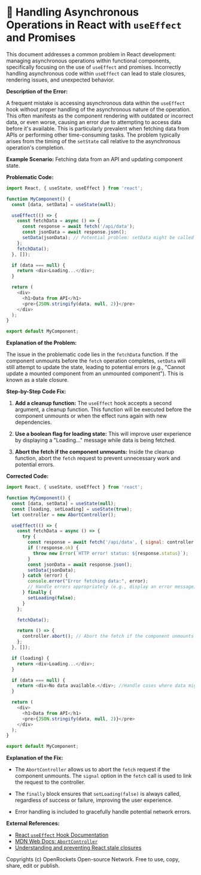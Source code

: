 # 🐞 Handling Asynchronous Operations in React with `useEffect` and Promises


This document addresses a common problem in React development: managing asynchronous operations within functional components, specifically focusing on the use of `useEffect` and promises.  Incorrectly handling asynchronous code within `useEffect` can lead to stale closures, rendering issues, and unexpected behavior.

**Description of the Error:**

A frequent mistake is accessing asynchronous data within the `useEffect` hook without proper handling of the asynchronous nature of the operation. This often manifests as the component rendering with outdated or incorrect data, or even worse, causing an error due to attempting to access data before it's available.  This is particularly prevalent when fetching data from APIs or performing other time-consuming tasks.  The problem typically arises from the timing of the `setState` call relative to the asynchronous operation's completion.

**Example Scenario:**  Fetching data from an API and updating component state.

**Problematic Code:**

```javascript
import React, { useState, useEffect } from 'react';

function MyComponent() {
  const [data, setData] = useState(null);

  useEffect(() => {
    const fetchData = async () => {
      const response = await fetch('/api/data');
      const jsonData = await response.json();
      setData(jsonData); // Potential problem: setData might be called after the component unmounts
    };
    fetchData();
  }, []);

  if (data === null) {
    return <div>Loading...</div>;
  }

  return (
    <div>
      <h1>Data from API</h1>
      <pre>{JSON.stringify(data, null, 2)}</pre>
    </div>
  );
}

export default MyComponent;
```

**Explanation of the Problem:**

The issue in the problematic code lies in the `fetchData` function.  If the component unmounts before the `fetch` operation completes, `setData` will still attempt to update the state, leading to potential errors (e.g., "Cannot update a mounted component from an unmounted component"). This is known as a stale closure.

**Step-by-Step Code Fix:**

1. **Add a cleanup function:** The `useEffect` hook accepts a second argument, a cleanup function. This function will be executed before the component unmounts or when the effect runs again with new dependencies.

2. **Use a boolean flag for loading state:** This will improve user experience by displaying a "Loading..." message while data is being fetched.

3. **Abort the fetch if the component unmounts:**  Inside the cleanup function, abort the `fetch` request to prevent unnecessary work and potential errors.

**Corrected Code:**

```javascript
import React, { useState, useEffect } from 'react';

function MyComponent() {
  const [data, setData] = useState(null);
  const [loading, setLoading] = useState(true);
  let controller = new AbortController();

  useEffect(() => {
    const fetchData = async () => {
      try {
        const response = await fetch('/api/data', { signal: controller.signal });
        if (!response.ok) {
          throw new Error(`HTTP error! status: ${response.status}`);
        }
        const jsonData = await response.json();
        setData(jsonData);
      } catch (error) {
        console.error("Error fetching data:", error);
        // Handle errors appropriately (e.g., display an error message)
      } finally {
        setLoading(false);
      }
    };

    fetchData();

    return () => {
      controller.abort(); // Abort the fetch if the component unmounts
    };
  }, []);

  if (loading) {
    return <div>Loading...</div>;
  }

  if (data === null) {
    return <div>No data available.</div>; //Handle cases where data might be null or empty
  }

  return (
    <div>
      <h1>Data from API</h1>
      <pre>{JSON.stringify(data, null, 2)}</pre>
    </div>
  );
}

export default MyComponent;
```

**Explanation of the Fix:**

* The `AbortController` allows us to abort the `fetch` request if the component unmounts.  The `signal` option in the `fetch` call is used to link the request to the controller.

* The `finally` block ensures that `setLoading(false)` is always called, regardless of success or failure, improving the user experience.

* Error handling is included to gracefully handle potential network errors.

**External References:**

* [React `useEffect` Hook Documentation](https://reactjs.org/docs/hooks-effect.html)
* [MDN Web Docs: `AbortController`](https://developer.mozilla.org/en-US/docs/Web/API/AbortController)
* [Understanding and preventing React stale closures](https://blog.logrocket.com/understanding-and-preventing-react-stale-closures/)


Copyrights (c) OpenRockets Open-source Network. Free to use, copy, share, edit or publish.


